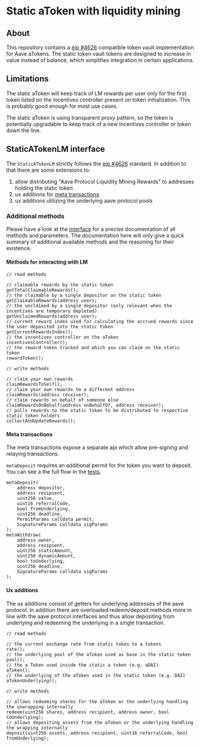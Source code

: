 # Static aToken with liquidity mining

## About

This repository contains a [eip #4626](https://eips.ethereum.org/EIPS/eip-4626) compatible token vault implementation for Aave aTokens.
The static token vault tokens are designed to increase in value instead of balance, which simplifies integration in certain applications.

## Limitations

The static aToken will keep track of LM rewards per user only for the first token listed on the incentives controller present on token initialization. This is probably good enough for most use cases.

The static aToken is using transparent proxy pattern, so the token is potentially upgradable to keep track of a new incentives controller or token down the line.

## StaticATokenLM interface

The `StaticATokenLM` strictly follows the [eip #4626](https://eips.ethereum.org/EIPS/eip-4626) standard.
In addition to that there are some extensions to:

1. allow distributing "Aave Protocol Liquidity Mining Rewards" to addresses holding the static token
2. ux additions for [meta transactions](https://eips.ethereum.org/EIPS/eip-712)
3. ux additions utilizing the underlying aave protocol pools

### Additional methods

Please have a look at the [interface](./src/interfaces/IStaticATokenLM.sol) for a precise documentation of all methods and parameters. The documentation here will only give a quick summary of additional available methods and the reasoning for their existence.

#### Methods for interacting with LM

```
// read methods

// claimable rewards by the static token
getTotalClaimableRewards();
// the claimable by a single depositor on the static token
getClaimableRewards(address user);
// the unclaimed by a single depositor (only relevant when the incentives are temporary depleted)
getUnclaimedRewards(address user);
// current reward index used for calculating the accrued rewards since the user deposited into the static token
getCurrentRewardsIndex();
// the incentives controller on the aToken
incentivesController();
// the reward token tracked and which you can claim on the static token
rewardToken();

// write methods

// claim your own rewards
claimRewardsToSelf();
// claim your own rewards to a different address
claimRewards(address receiver);
// claim rewards on behalf of someone else
claimRewardsOnBehalf(address onBehalfOf, address receiver);
// pulls rewards to the static token to be distributed to respective static token holders
collectAndUpdateRewards();
```

#### Meta transactions

The meta transactions expose a separate api which allow pre-signing and relaying transactions.

`metaDeposit` requires an additional permit for the token you want to deposit. You can see a the full flow in the [tests](./test/StaticATokenMetaTransactions.sol).

```
metaDeposit(
    address depositor,
    address recipient,
    uint256 value,
    uint16 referralCode,
    bool fromUnderlying,
    uint256 deadline,
    PermitParams calldata permit,
    SignatureParams calldata sigParams
);
metaWithdraw(
    address owner,
    address recipient,
    uint256 staticAmount,
    uint256 dynamicAmount,
    bool toUnderlying,
    uint256 deadline,
    SignatureParams calldata sigParams
);
```

#### Ux additions

The ux additions consist of getters for underlying addresses of the aave protocol. In addition there are overloaded redeem/deposit methods more in line with the aave protocol interfaces and thus allow depositing from underlying and redeeming the underlying in a single transaction.

```
// read methods

// the current exchange rate from static tokes to a tokens
rate();
// the underlying pool of the aToken used as base in the static token
pool();
// the a Token used inside the static a token (e.g. aDAI)
aToken();
// the underlying of the aToken used in the static token (e.g. DAI)
aTokenUnderlying();

// write methods

// allows redeeming shares for the aToken or the underlying handling the unwrapping internally
redeem(uint256 shares, address recipient, address owner, bool toUnderlying);
// allows depositing assets from the aToken or the underlying handling the wrapping internally
deposit(uint256 assets, address recipient, uint16 referralCode, bool fromUnderlying);
```
